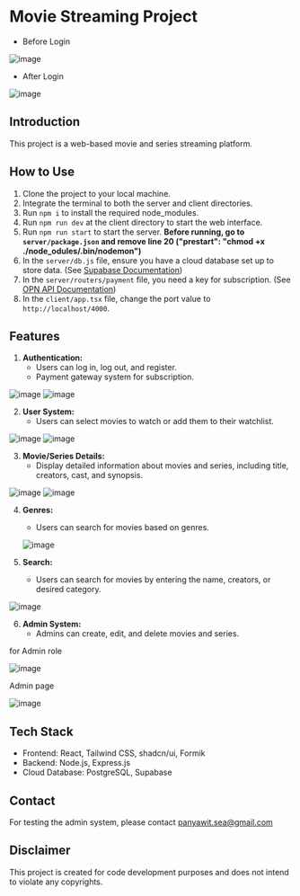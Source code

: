 # Movie Streaming Project
- Before Login

![image](https://github.com/PyW1tt/sideProjectByTypeScript/assets/136727247/974302e1-4467-4f67-8a72-928132cbf045)

- After Login

![image](https://github.com/PyW1tt/sideProjectByTypeScript/assets/136727247/602fbb46-bf89-4c61-a7cd-895e08c69b4b)


## Introduction
This project is a web-based movie and series streaming platform.

## How to Use
1. Clone the project to your local machine.
2. Integrate the terminal to both the server and client directories.
3. Run `npm i` to install the required node_modules.
4. Run `npm run dev` at the client directory to start the web interface.
5. Run `npm run start` to start the server. **Before running, go to `server/package.json` and remove line 20 ("prestart": "chmod +x ./node_odules/.bin/nodemon")**
6. In the `server/db.js` file, ensure you have a cloud database set up to store data. (See [Supabase Documentation](https://supabase.com/docs/reference/javascript/installing))
7. In the `server/routers/payment` file, you need a key for subscription. (See [OPN API Documentation](https://docs.opn.ooo/th/thailand#part-814562e94e354eda))
8. In the `client/app.tsx` file, change the port value to `http://localhost/4000`.
   
## Features
1. **Authentication:**
   - Users can log in, log out, and register.
   - Payment gateway system for subscription.
     
![image](https://github.com/PyW1tt/sideProjectByTypeScript/assets/136727247/b975aa33-ee71-43b5-8758-975c5b481216)  ![image](https://github.com/PyW1tt/sideProjectByTypeScript/assets/136727247/cbe890de-7489-4e07-8a3d-8dc8c8fca917)

2. **User System:**
   - Users can select movies to watch or add them to their watchlist.
     
![image](https://github.com/PyW1tt/sideProjectByTypeScript/assets/136727247/fbc77c67-94b4-4f6e-b87f-b5ae06afd346)
![image](https://github.com/PyW1tt/sideProjectByTypeScript/assets/136727247/7282bf65-0973-4c11-aaaa-516173851144)

3. **Movie/Series Details:**
   - Display detailed information about movies and series, including title, creators, cast, and synopsis.
     
![image](https://github.com/PyW1tt/sideProjectByTypeScript/assets/136727247/83b33a28-a0a6-4bdf-b5fa-4cc1b4aff778)
![image](https://github.com/PyW1tt/sideProjectByTypeScript/assets/136727247/425d695c-1530-4c09-9fac-82da1b50b028)

4. **Genres:**
   - Users can search for movies based on genres.

   ![image](https://github.com/PyW1tt/sideProjectByTypeScript/assets/136727247/3d40f320-b86d-49fa-b0d5-dad57aecdc93)

5. **Search:**
   - Users can search for movies by entering the name, creators, or desired category.

![image](https://github.com/PyW1tt/sideProjectByTypeScript/assets/136727247/d29e9d7f-5afb-4727-9f2b-6e4e9e86bc54)

6. **Admin System:**
   - Admins can create, edit, and delete movies and series.

for Admin role

![image](https://github.com/PyW1tt/sideProjectByTypeScript/assets/136727247/1f51ac66-4fb8-4a01-addc-a6910317c083)

Admin page

![image](https://github.com/PyW1tt/sideProjectByTypeScript/assets/136727247/45cf00d2-34af-4a04-9fba-e150a0f8b22a)

## Tech Stack
- Frontend: React, Tailwind CSS, shadcn/ui, Formik
- Backend: Node.js, Express.js
- Cloud Database: PostgreSQL, Supabase

## Contact
For testing the admin system, please contact panyawit.sea@gmail.com

## Disclaimer
This project is created for code development purposes and does not intend to violate any copyrights.
